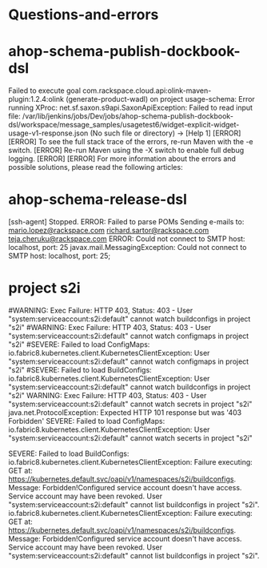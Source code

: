 # Questions-and-errors

# ahop-schema-publish-dockbook-dsl
Failed to execute goal com.rackspace.cloud.api:olink-maven-plugin:1.2.4:olink (generate-product-wadl) on project usage-schema: Error running XProc: net.sf.saxon.s9api.SaxonApiException: Failed to read input file: /var/lib/jenkins/jobs/Dev/jobs/ahop-schema-publish-dockbook-dsl/workspace/message_samples/usagetest6/widget-explicit-widget-usage-v1-response.json (No such file or directory) -> [Help 1]
[ERROR] 
[ERROR] To see the full stack trace of the errors, re-run Maven with the -e switch.
[ERROR] Re-run Maven using the -X switch to enable full debug logging.
[ERROR] 
[ERROR] For more information about the errors and possible solutions, please read the following articles:



# ahop-schema-release-dsl
[ssh-agent] Stopped.
ERROR: Failed to parse POMs
Sending e-mails to: mario.lopez@rackspace.com richard.sartor@rackspace.com teja.cheruku@rackspace.com
ERROR: Could not connect to SMTP host: localhost, port: 25
javax.mail.MessagingException: Could not connect to SMTP host: localhost, port: 25;

# project s2i
#WARNING: Exec Failure: HTTP 403, Status: 403 - User "system:serviceaccount:s2i:default" cannot watch buildconfigs in project "s2i"
#WARNING: Exec Failure: HTTP 403, Status: 403 - User "system:serviceaccount:s2i:default" cannot watch configmaps in project "s2i"
#SEVERE: Failed to load ConfigMaps: io.fabric8.kubernetes.client.KubernetesClientException: User "system:serviceaccount:s2i:default" cannot watch configmaps in project "s2i"
#SEVERE: Failed to load BuildConfigs: io.fabric8.kubernetes.client.KubernetesClientException: User "system:serviceaccount:s2i:default" cannot watch buildconfigs in project "s2i"
WARNING: Exec Failure: HTTP 403, Status: 403 - User "system:serviceaccount:s2i:default" cannot watch secrets in project "s2i"
java.net.ProtocolException: Expected HTTP 101 response but was '403 Forbidden'
SEVERE: Failed to load ConfigMaps: io.fabric8.kubernetes.client.KubernetesClientException: User "system:serviceaccount:s2i:default" cannot watch secerts in project "s2i"

SEVERE: Failed to load BuildConfigs: io.fabric8.kubernetes.client.KubernetesClientException: Failure executing: GET at: https://kubernetes.default.svc/oapi/v1/namespaces/s2i/buildconfigs. Message: Forbidden!Configured service account doesn't have access. Service account may have been revoked. User "system:serviceaccount:s2i:default" cannot list buildconfigs in project "s2i".
io.fabric8.kubernetes.client.KubernetesClientException: Failure executing: GET at: https://kubernetes.default.svc/oapi/v1/namespaces/s2i/buildconfigs. Message: Forbidden!Configured service account doesn't have access. Service account may have been revoked. User "system:serviceaccount:s2i:default" cannot list buildconfigs in project "s2i".
